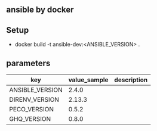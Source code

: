 ansible by docker
---

Setup
---
- docker build -t ansible-dev:<ANSIBLE_VERSION> .

parameters
---
|key|value_sample|description|
|---|---|---|
|ANSIBLE_VERSION|2.4.0||
|DIRENV_VERSION|2.13.3||
|PECO_VERSION|0.5.2||
|GHQ_VERSION|0.8.0||


